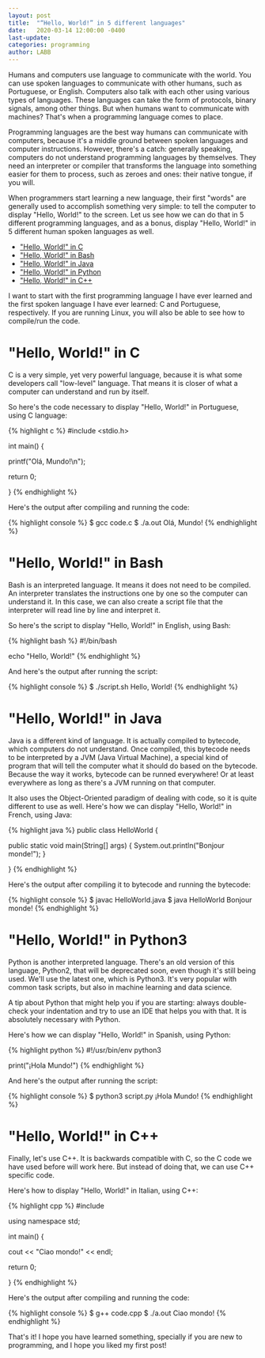 ```yaml
---
layout: post
title:  "“Hello, World!” in 5 different languages"
date:   2020-03-14 12:00:00 -0400
last-update:
categories: programming
author: LABB
---
```


Humans and computers use language to communicate with the world. You can use spoken languages to communicate with other humans, such as Portuguese, or English. Computers also talk with each other using various types of languages. These languages can take the form of protocols, binary signals, among other things. But when humans want to communicate with machines? That's when a programming language comes to place.

Programming languages are the best way humans can communicate with computers, because it's a middle ground between spoken languages and computer instructions. However, there's a catch: generally speaking, computers do not understand programming languages by themselves. They need an interpreter or compiler that transforms the language into something easier for them to process, such as zeroes and ones: their native tongue, if you will.

When programmers start learning a new language, their first "words" are generally used to accomplish something very simple: to tell the computer to display "Hello, World!" to the screen. Let us see how we can do that in 5 different programming languages, and as a bonus, display "Hello, World!" in 5 different human spoken languages as well.

* ["Hello, World!" in C](#c)
* ["Hello, World!" in Bash](#bash)
* ["Hello, World!" in Java](#java)
* ["Hello, World!" in Python](#python)
* ["Hello, World!" in C++](#cpp)

I want to start with the first programming language I have ever learned and the first spoken language I have ever learned: C and Portuguese, respectively. If you are running Linux, you will also be able to see how to compile/run the code.

"Hello, World!" in C<a name="c"></a>
===

C is a very simple, yet very powerful language, because it is what some developers call "low-level" language. That means it is closer of what a computer can understand and run by itself.

So here's the code necessary to display "Hello, World!" in Portuguese, using C language: 

{% highlight c %}
#include <stdio.h>

int main() {

  printf("Olá, Mundo!\n");

  return 0;

}
{% endhighlight %}

Here's the output after compiling and running the code:

{% highlight console %}
$ gcc code.c
$ ./a.out
Olá, Mundo!
{% endhighlight %}

"Hello, World!" in Bash<a name="bash"></a>
===

Bash is an interpreted language. It means it does not need to be compiled. An interpreter translates the instructions one by one so the computer can understand it. In this case, we can also create a script file that the interpreter will read line by line and interpret it.

So here's the script to display "Hello, World!" in English, using Bash:

{% highlight bash %}
#!/bin/bash

echo "Hello, World!"
{% endhighlight %}

And here's the output after running the script:

{% highlight console %}
$ ./script.sh
Hello, World!
{% endhighlight %}

"Hello, World!" in Java<a name="java"></a>
===

Java is a different kind of language. It is actually compiled to bytecode, which computers do not understand. Once compiled, this bytecode needs to be interpreted by a JVM (Java Virtual Machine), a special kind of program that will tell the computer what it should do based on the bytecode. Because the way it works, bytecode can be runned everywhere! Or at least everywhere as long as there's a JVM running on that computer.

It also uses the Object-Oriented paradigm of dealing with code, so it is quite different to use as well. Here's how we can display "Hello, World!" in French, using Java:

{% highlight java %}
public class HelloWorld {

  public static void main(String[] args) {
    System.out.println("Bonjour monde!");
  }

}
{% endhighlight %}

Here's the output after compiling it to bytecode and running the bytecode:

{% highlight console %}
$ javac HelloWorld.java
$ java HelloWorld
Bonjour monde!
{% endhighlight %}

"Hello, World!" in Python3<a name="python"></a>
===

Python is another interpreted language. There's an old version of this language, Python2, that will be deprecated soon, even though it's still being used. We'll use the latest one, which is Python3. It's very popular with common task scripts, but also in machine learning and data science.

A tip about Python that might help you if you are starting: always double-check your indentation and try to use an IDE that helps you with that. It is absolutely necessary with Python.

Here's how we can display "Hello, World!" in Spanish, using Python:

{% highlight python %}
#!/usr/bin/env python3

print("¡Hola Mundo!")
{% endhighlight %}

And here's the output after running the script:

{% highlight console %}
$ python3 script.py
¡Hola Mundo!
{% endhighlight %}

"Hello, World!" in C++<a name="cpp"></a>
===

Finally, let's use C++. It is backwards compatible with C, so the C code we have used before will work here. But instead of doing that, we can use C++ specific code.

Here's how to display "Hello, World!" in Italian, using C++:

{% highlight cpp %}
#include <iostream>

using namespace std;

int main() {

  cout << "Ciao mondo!" << endl;

  return 0;

}
{% endhighlight %}

Here's the output after compiling and running the code:

{% highlight console %}
$ g++ code.cpp
$ ./a.out
Ciao mondo!
{% endhighlight %}

That's it! I hope you have learned something, specially if you are new to programming, and I hope you liked my first post!